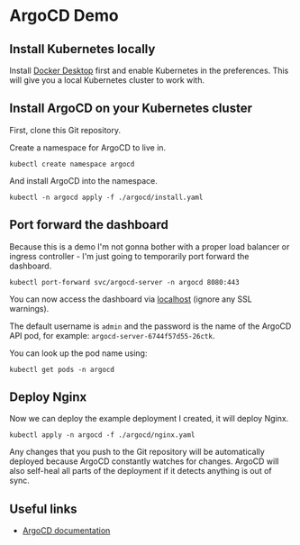 # ArgoCD Demo

## Install Kubernetes locally

Install [Docker Desktop](https://www.docker.com/products/docker-desktop) first and enable Kubernetes in the preferences. This will give you a local Kubernetes cluster to work with.

## Install ArgoCD on your Kubernetes cluster

First, clone this Git repository.

Create a namespace for ArgoCD to live in.

```
kubectl create namespace argocd
```

And install ArgoCD into the namespace.

```
kubectl -n argocd apply -f ./argocd/install.yaml
```

## Port forward the dashboard

Because this is a demo I'm not gonna bother with a proper load balancer or ingress controller - I'm just going to temporarily port forward the dashboard.

```
kubectl port-forward svc/argocd-server -n argocd 8080:443
```

You can now access the dashboard via [localhost](http://localhost:8080/) (ignore any SSL warnings).

The default username is `admin` and the password is the name of the ArgoCD API pod, for example: `argocd-server-6744f57d55-26ctk`. 

You can look up the pod name using:

```
kubectl get pods -n argocd
```

## Deploy Nginx

Now we can deploy the example deployment I created, it will deploy Nginx.

```
kubectl apply -n argocd -f ./argocd/nginx.yaml
```

Any changes that you push to the Git repository will be automatically deployed because ArgoCD constantly watches for changes. ArgoCD will also self-heal all parts of the deployment if it detects anything is out of sync.

## Useful links

- [ArgoCD documentation](https://argoproj.github.io/argo-cd/)
